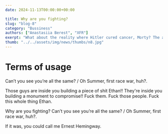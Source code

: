```yaml
---
date: 2024-11-13T00:00:00+00:00

title: Why are you fighting?
slug: "blog-8"
category: "Bussiness"
authors: ["Anastasiia Berest", "XFR"]
exerpt: "What about the reality where Hitler cured cancer, Morty? The answer is: Don't think about it."
thumb: "../../assets/img/news/thumbs/n8.jpg"
---
```


# Terms of usage

Can’t you see you’re all the same? / Oh Summer, first race war, huh?.

Those guys are inside you building a piece of shit Ethan!! They're inside you building a monument to compromise!! Fuck them. Fuck those people. Fuck this whole thing Ethan.

Why are you fighting? Can’t you see you’re all the same? / Oh Summer, first race war, huh?.

If it was, you could call me Ernest Hemingway.
